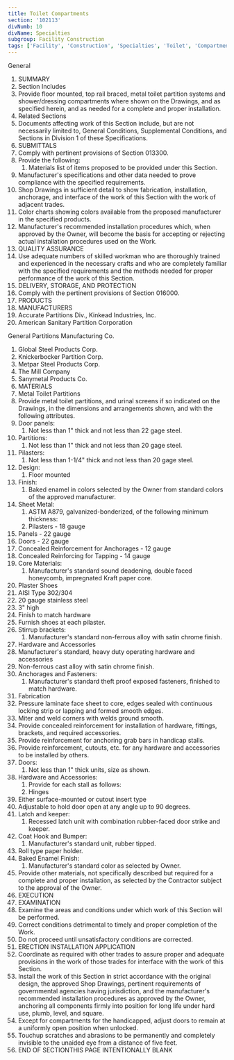 ```yaml
---
title: Toilet Compartments
section: '102113'
divNumb: 10
divName: Specialties
subgroup: Facility Construction
tags: ['Facility', 'Construction', 'Specialties', 'Toilet', 'Compartments']
---
```



General
   1. SUMMARY
   1. Section Includes
   1. Provide floor mounted, top rail braced, metal toilet partition systems and shower/dressing compartments where shown on the Drawings, and as specified herein, and as needed for a complete and proper installation.
   1. Related Sections
   1. Documents affecting work of this Section include, but are not necessarily limited to, General Conditions, Supplemental Conditions, and Sections in Division 1 of these Specifications.
   1. SUBMITTALS
   1. Comply with pertinent provisions of Section 013300.
   1. Provide the following:
      1. Materials list of items proposed to be provided under this Section.
   1. Manufacturer's specifications and other data needed to prove compliance with the specified requirements.
   1. Shop Drawings in sufficient detail to show fabrication, installation, anchorage, and interface of the work of this Section with the work of adjacent trades.
   1. Color charts showing colors available from the proposed manufacturer in the specified products.
   1. Manufacturer's recommended installation procedures which, when approved by the Owner, will become the basis for accepting or rejecting actual installation procedures used on the Work.
   1. QUALITY ASSURANCE
   1. Use adequate numbers of skilled workman who are thoroughly trained and experienced in the necessary crafts and who are completely familiar with the specified requirements and the methods needed for proper performance of the work of this Section.
   1. DELIVERY, STORAGE, AND PROTECTION
   1. Comply with the pertinent provisions of Section 016000.
   1. PRODUCTS
   1. MANUFACTURERS
   1. Accurate Partitions Div., Kinkead Industries, Inc.
   1. American Sanitary Partition Corporation

General
 Partitions Manufacturing Co.
   1. Global Steel Products Corp.
   1. Knickerbocker Partition Corp.
   1. Metpar Steel Products Corp.
   1. The Mill Company
   1. Sanymetal Products Co.
   1. MATERIALS
   1. Metal Toilet Partitions
   1. Provide metal toilet partitions, and urinal screens if so indicated on the Drawings, in the dimensions and arrangements shown, and with the following attributes.
   1. Door panels:
      1. Not less than 1" thick and not less than 22 gage steel.
   1. Partitions:
      1. Not less than 1" thick and not less than 20 gage steel.
   1. Pilasters:
      1. Not less than 1-1/4" thick and not less than 20 gage steel.
   1. Design:
      1. Floor mounted
   1. Finish:
      1. Baked enamel in colors selected by the Owner from standard colors of the approved manufacturer.
   1. Sheet Metal:
      1. ASTM A879, galvanized-bonderized, of the following minimum thickness:
      1. Pilasters - 18 gauge
   1. Panels - 22 gauge
   1. Doors - 22 gauge
   1. Concealed Reinforcement for Anchorages - 12 gauge
   1. Concealed Reinforcing for Tapping - 14 gauge
   1. Core Materials:
      1. Manufacturer's standard sound deadening, double faced honeycomb, impregnated Kraft paper core.
   1. Plaster Shoes
   1. AISI Type 302/304
   1. 20 gauge stainless steel
   1. 3" high
   1. Finish to match hardware
   1. Furnish shoes at each pilaster.
   1. Stirrup brackets:
      1. Manufacturer's standard non-ferrous alloy with satin chrome finish.
   1. Hardware and Accessories
   1. Manufacturer's standard, heavy duty operating hardware and accessories
   1. Non-ferrous cast alloy with satin chrome finish.
   1. Anchorages and Fasteners:
      1. Manufacturer's standard theft proof exposed fasteners, finished to match hardware.
   1. Fabrication
   1. Pressure laminate face sheet to core, edges sealed with continuous locking strip or lapping and formed smooth edges.
   1. Miter and weld corners with welds ground smooth.
   1. Provide concealed reinforcement for installation of hardware, fittings, brackets, and required accessories.
   1. Provide reinforcement for anchoring grab bars in handicap stalls.
   1. Provide reinforcement, cutouts, etc. for any hardware and accessories to be installed by others.
   1. Doors:
      1. Not less than 1" thick units, size as shown.
   1. Hardware and Accessories:
      1. Provide for each stall as follows:
      1. Hinges
   1. Either surface-mounted or cutout insert type
   1. Adjustable to hold door open at any angle up to 90 degrees.
   1. Latch and keeper:
      1. Recessed latch unit with combination rubber-faced door strike and keeper.
   1. Coat Hook and Bumper:
      1. Manufacturer's standard unit, rubber tipped.
   1. Roll type paper holder.
   1. Baked Enamel Finish:
      1. Manufacturer's standard color as selected by Owner.
   1. Provide other materials, not specifically described but required for a complete and proper installation, as selected by the Contractor subject to the approval of the Owner.
   1. EXECUTION
   1. EXAMINATION
   1. Examine the areas and conditions under which work of this Section will be performed.
   1. Correct conditions detrimental to timely and proper completion of the Work.
   1. Do not proceed until unsatisfactory conditions are corrected.
   1. ERECTION INSTALLATION APPLICATION
   1. Coordinate as required with other trades to assure proper and adequate provisions in the work of those trades for interface with the work of this Section.
   1. Install the work of this Section in strict accordance with the original design, the approved Shop Drawings, pertinent requirements of governmental agencies having jurisdiction, and the manufacturer's recommended installation procedures as approved by the Owner, anchoring all components firmly into position for long life under hard use, plumb, level, and square.
   1. Except for compartments for the handicapped, adjust doors to remain at a uniformly open position when unlocked.
   1. Touchup scratches and abrasions to be permanently and completely invisible to the unaided eye from a distance of five feet.
1. END OF SECTIONTHIS PAGE INTENTIONALLY BLANK

